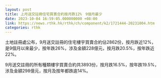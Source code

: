 ```yaml
---
layout: post
title: 上月送交註冊住宅買賣合約按月跌12%　9個月最少
date: 2023-10-04 16:59:05.000000000 +08:00
link: https://news.rthk.hk/rthk/ch/component/k2/1721444-20231004.htm
categories: rthk
---
```


土地註冊處公布，9月送交註冊的住宅樓宇買賣合約佔2862份，按月跌近12%，是9個月以來最少，按年跌26%，涉及金額228億元，按月跌20.5%，按年跌近22%。

9月送交註冊的所有種類樓宇買賣合約共3893份，按月跌16.5%，按年跌19.5%，涉及金額298億元，按月及按年都跌逾14%。
